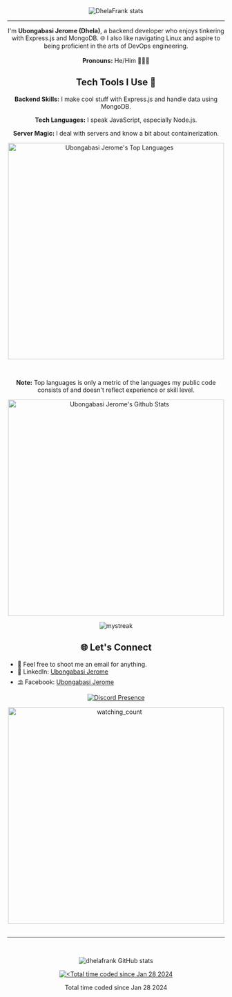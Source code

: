 <div align="center">
<img src="https://myreadme.vercel.app/api/embed/dhelafrank?panels=userstatistics,toprepositories,commitgraph" alt="DhelaFrank stats" align="center"/>
</div>

<hr>
<p align="center"> I'm <b>Ubongabasi Jerome (Dhela)</b>, a backend developer who enjoys tinkering with Express.js and MongoDB. 🌐 I also like navigating Linux and aspire to being proficient in the arts of DevOps engineering.
</br>
</br>
<b>Pronouns:</b> He/Him 🧍🏾‍♂️</p>

<h2 align="center">Tech Tools I Use 🔧</h2>

<div align="center">
  
**Backend Skills:** I make cool stuff with Express.js and handle data using MongoDB.

**Tech Languages:** I speak JavaScript, especially Node.js.

**Server Magic:** I deal with servers and know a bit about containerization.

  </div>
  
<div align="center">

  <a href="https://github.com/dhelafrank/"><img alt="Ubongabasi Jerome's Top Languages" src="https://github-readme-stats.vercel.app/api/top-langs/?username=dhelafrank&langs_count=8&count_private=true&layout=compact&theme=react&hide_border=true&bg_color=0D1117" width="500px"/></a>

  <br/>

  <b>Note:</b> Top languages is only a metric of the languages my public code consists of and doesn't reflect experience or skill level.

</div>


<div align="center">

<a href="https://github.com/dhelafrank/"><img alt="Ubongabasi Jerome's Github Stats" src="https://github-readme-stats.vercel.app/api?username=dhelafrank&show_icons=true&count_private=true&theme=react&hide_border=true&bg_color=0D1117" width="500px"/></a>

</div>

<div align="center">

<img src="https://github-readme-streak-stats.herokuapp.com/?user=dhelafrank&theme=tokyonight" alt="mystreak" max-width="500px" />

</div>

<h2 align="center"> 🌐 Let's Connect</h2>

- 📧 Feel free to shoot me an email for anything.
- 💼 LinkedIn: [Ubongabasi Jerome](https://www.linkedin.com/in/ubongabasi-jerome)
- ⛱️ Facebook: [Ubongabasi Jerome](https://m.facebook.com/dhela.frank)

<div align="center">
  
[![Discord Presence](https://lanyard.cnrad.dev/api/929741285160529940)](https://discord.com/users/929741285160529940)

<img src="https://widgetbite.com/stats/Dhela Frank" alt="watching_count" align="center" width="500px"/>

</div>


<br>
<hr>
<br>

<div align="center">
  
![dhelafrank GitHub stats](https://github-readme-stats.vercel.app/api?username=dhelafrank&show_icons=true&theme=radical&color=0D1117)

</div>

<div align="center">
<a href="https://wakatime.com/@018d4d28-a8a6-4ce2-9fd0-8baf353bca7c" align="center" ><img src="https://wakatime.com/badge/user/018d4d28-a8a6-4ce2-9fd0-8baf353bca7c.svg?style=social" alt="<Total time coded since Jan 28 2024" /></a>

<p align="center">Total time coded since Jan 28 2024</p>

</div>



